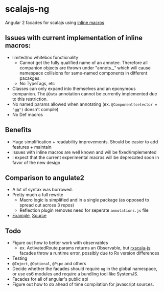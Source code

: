 # scalajs-ng

Angular 2 facades for scalajs using [inline macros](https://github.com/scalameta/paradise)

## Issues with current implementation of inline macros:
- limited/no whitebox functionality
    - Cannot get the fully qualified name of an annotee. Therefore all companion objects are thrown under "annots.<ObjName>_" which will cause namespace collisions for same-named components in different pacakges.
    - No TypeTags, etc
- Classes can only expand into themselves and an eponymous companion. The `@Data` annotation cannot be currently implemented due to this restriction.
- No named params allowed when annotating (ex. `@Component(selector = "gg")` doesn't compile)
- No Def macros

## Benefits
- Huge simplification + readability improvements. Should be easier to add features + maintain
- Issues with inline macros are well known and will be fixed/implemented
- I expect that the current experimental macros will be deprecated soon in favor of the new design

## Comparison to angulate2
- A lot of syntax was borrowed. 
- Pretty much a full rewrite
    - Macro logic is simplified and in a single package (as opposed to spread out across 3 repos)
    - Reflection plugin removes need for seperate `annotations.js` file
- [Example](https://augustnagro.com/tourofheros), [Source](https://github.com/augustnagro/toh)

## Todo
- Figure out how to better work with observables
    - ex. ActivatedRoute.params returns an Observable, but [rxscala-js](https://github.com/LukaJCB/rxscala-js) facades throw a runtime error, possibly due to Rx version differences
- Testing
- `@Inject`, `@Optional`, `@Pipe` and others
- Decide whether the facades should require `ng` in the global namespace, or use es6 modules and require a bundling tool like SystemJS. 
- Facades for all of angular's public api
- Figure out how to do ahead of time compilation for javascript sources. 
